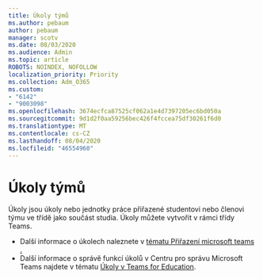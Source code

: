 ```yaml
---
title: Úkoly týmů
ms.author: pebaum
author: pebaum
manager: scotv
ms.date: 08/03/2020
ms.audience: Admin
ms.topic: article
ROBOTS: NOINDEX, NOFOLLOW
localization_priority: Priority
ms.collection: Adm_O365
ms.custom:
- "6142"
- "9003098"
ms.openlocfilehash: 3674ecfca87525cf062a1e4d7397205ec6bd050a
ms.sourcegitcommit: 9d1d2f0aa59256bec426f4fccea75df30261f6d0
ms.translationtype: MT
ms.contentlocale: cs-CZ
ms.lasthandoff: 08/04/2020
ms.locfileid: "46554960"
---
```

# <a name="teams-assignments"></a>Úkoly týmů

Úkoly jsou úkoly nebo jednotky práce přiřazené studentovi nebo členovi týmu ve třídě jako součást studia. Úkoly můžete vytvořit v rámci třídy Teams.

- Další informace o úkolech naleznete v [tématu Přiřazení microsoft teams .](https://support.microsoft.com/en-us/office/microsoft-teams-5aa4431a-8a3c-4aa5-87a6-b6401abea114#ID0EAABAAA=Assignments)
- Další informace o správě funkcí úkolů v Centru pro správu Microsoft Teams najdete v tématu [Úkoly v Teams for Education](https://docs.microsoft.com/microsoftteams/expand-teams-across-your-org/assignments-in-teams).